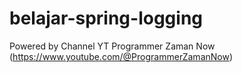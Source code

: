 # belajar-spring-logging
Powered by Channel YT Programmer Zaman Now (https://www.youtube.com/@ProgrammerZamanNow)
